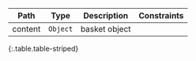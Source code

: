 |Path|Type|Description|Constraints|
|:--:|:--:|:---------:|:---------:|
|content| `Object` |basket object||
{:.table.table-striped}
